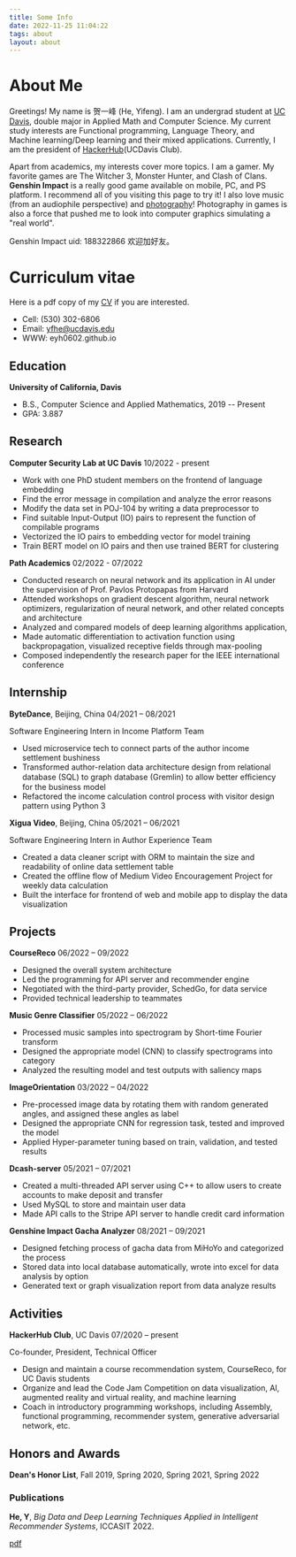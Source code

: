 ```yaml
---
title: Some Info
date: 2022-11-25 11:04:22
tags: about
layout: about
---
```


# About Me

Greetings! My name is 贺一峰 (He, Yifeng).
I am an undergrad student at [UC Davis](https://www.ucdavis.edu),
double major in Applied Math and Computer Science.
My current study interests are Functional programming, Language Theory, and Machine learning/Deep learning and their mixed applications.
Currently, I am the president of [HackerHub](https://hackerhub-ucdavis.github.io/)(UCDavis Club).

Apart from academics, my interests cover more topics.
I am a gamer. My favorite games are The Witcher 3, Monster Hunter, and Clash of Clans.
**Genshin Impact** is a really good game available on mobile, PC, and PS platform.
I recommend all of you visiting this page to try it!
I also love music (from an audiophile perspective) and [photography](https://www.instagram.com/ethan0he1/)!
Photography in games is also a force that pushed me to look into computer graphics simulating a "real world".

Genshin Impact uid: 188322866 欢迎加好友。

# Curriculum vitae

Here is a pdf copy of my [CV](./yfhe-cv.pdf) if you are interested.

* Cell: (530) 302-6806
* Email: yfhe@ucdavis.edu
* WWW: eyh0602.github.io

## Education

**University of California, Davis**
* B.S., Computer Science and Applied Mathematics, 2019 -- Present
* GPA: 3.887

## Research 

**Computer Security Lab at UC Davis**   10/2022 - present 
* Work with one PhD student members on the frontend of language embedding 
* Find the error message in compilation and analyze the error reasons 
* Modify the data set in POJ-104 by writing a data preprocessor to 
* Find suitable Input-Output (IO) pairs to represent the function of compilable programs
* Vectorized the IO pairs to embedding vector for model training 
* Train BERT model on IO pairs and then use trained BERT for clustering 


**Path Academics**  02/2022 - 07/2022
* Conducted research on neural network and its application in AI under the supervision of Prof. Pavlos Protopapas from Harvard 
* Attended workshops on gradient descent algorithm, neural network optimizers, regularization of neural network, and other related concepts and architecture 
* Analyzed and compared models of deep learning algorithms application, 
* Made automatic differentiation to activation function using backpropagation, visualized receptive fields through max-pooling
* Composed independently the research paper for the IEEE international conference 

## Internship

**ByteDance**, Beijing, China   04/2021 – 08/2021

Software Engineering Intern in Income Platform Team

* Used microservice tech to connect parts of the author income settlement bushiness
* Transformed author-relation data architecture design from relational database (SQL) to graph database (Gremlin) to allow better eﬀiciency for the business model
* Refactored the income calculation control process with visitor design pattern using Python 3


**Xigua Video**, Beijing, China 05/2021 – 06/2021

Software Engineering Intern in Author Experience Team

* Created a data cleaner script with ORM to maintain the size and readability of online data settlement table 
* Created the offline flow of Medium Video Encouragement Project for weekly data calculation
* Built the interface for frontend of web and mobile app to display the data visualization 

## Projects

**CourseReco**  06/2022 – 09/2022
* Designed the overall system architecture
* Led the programming for API server and recommender engine
* Negotiated with the third-party provider, SchedGo, for data service
* Provided technical leadership to teammates 

**Music Genre Classifier**  05/2022 – 06/2022
* Processed music samples into spectrogram by Short-time Fourier transform
* Designed the appropriate model (CNN) to classify spectrograms into category
* Analyzed the resulting model and test outputs with saliency maps

**ImageOrientation**    03/2022 – 04/2022
* Pre-processed image data by rotating them with random generated angles, and assigned these angles as label
* Designed the appropriate CNN for regression task, tested and improved the model
* Applied Hyper-parameter tuning based on train, validation, and tested results 

**Dcash-server**    05/2021 – 07/2021
* Created a multi-threaded API server using C++ to allow users to create accounts to make deposit and transfer
* Used MySQL to store and maintain user data
* Made API calls to the Stripe API server to handle credit card information

**Genshine Impact Gacha Analyzer**  08/2021 – 09/2021
* Designed fetching process of gacha data from MiHoYo and categorized the process 
* Stored data into local database automatically, wrote into excel for data analysis by option
* Generated text or graph visualization report from data analyze results


## Activities

**HackerHub Club**, UC Davis    07/2020 – present

Co-founder, President, Technical Officer

* Design and maintain a course recommendation system, CourseReco, for UC Davis students 
* Organize and lead the Code Jam Competition on data visualization, AI, augmented reality and virtual reality, and machine learning 
* Coach in introductory programming workshops, including Assembly, functional programming, recommender system, generative adversarial network, etc. 


## Honors and Awards

**Dean's Honor List**, Fall 2019, Spring 2020, Spring 2021, Spring 2022

### Publications
**He, Y**, *Big Data and Deep Learning Techniques Applied in Intelligent Recommender Systems*, ICCASIT 2022.

[pdf](./ICCASIT_2022.pdf)
